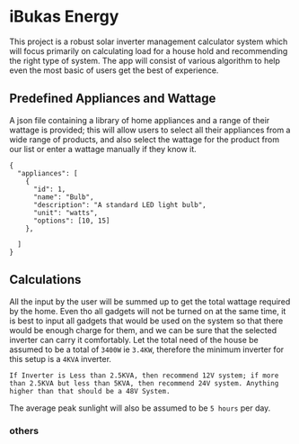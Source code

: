 # iBukas Energy
This project is a robust solar inverter management calculator system which will focus primarily on calculating load for a house hold and recommending the right type of system. The app will consist of various algorithm to help even the most basic of users get the best of experience.

## Predefined Appliances and Wattage
A json file containing a library of home appliances and a range of their wattage is provided; this will allow users to select all their appliances from a wide range of products, and also select the wattage for the product from our list or enter a wattage manually if they know it.

```
{
  "appliances": [
    {
      "id": 1,
      "name": "Bulb",
      "description": "A standard LED light bulb",
      "unit": "watts",
      "options": [10, 15]
    },

  ]
}
```

## Calculations
All the input by the user will be summed up to get the total wattage required by the home. Even tho all gadgets will not be turned on at the same time, it is best to input all gadgets that would be used on the system so that there would be enough charge for them, and we can be sure that the selected inverter can carry it comfortably. Let the total need of the house be assumed to be a total of `3400W` ie `3.4KW`, therefore the minimum inverter for this setup is a `4KVA` inverter.

`If Inverter is Less than 2.5KVA, then recommend 12V system; if more than 2.5KVA but less than 5KVA, then recommend 24V system. Anything higher than that should be a 48V System.`

The average peak sunlight will also be assumed to be `5 hours` per day.

### others
